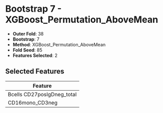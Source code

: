 # Bootstrap 7 - XGBoost_Permutation_AboveMean

- **Outer Fold**: 38
- **Bootstrap**: 7
- **Method**: XGBoost_Permutation_AboveMean
- **Fold Seed**: 85
- **Features Selected**: 2

## Selected Features

| Feature |
|---------|
| Bcells CD27posIgDneg_total |
| CD16mono_CD3neg |
